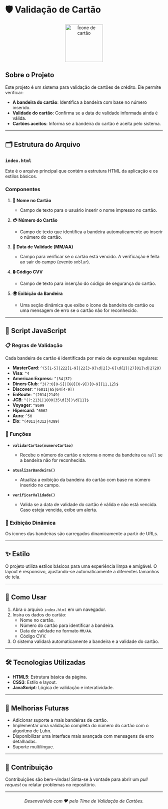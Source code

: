 # 🛡️ Validação de Cartão

<div style="text-align: center; margin-bottom: 20px;">
    <img src="https://upload.wikimedia.org/wikipedia/commons/6/65/Credit_or_Debit_Card_Flat_Icon_Vector.svg" alt="Ícone de cartão" width="120">
</div>

## Sobre o Projeto
Este projeto é um sistema para validação de cartões de crédito. Ele permite verificar:

- **A bandeira do cartão**: Identifica a bandeira com base no número inserido.
- **Validade do cartão**: Confirma se a data de validade informada ainda é válida.
- **Cartões aceitos**: Informa se a bandeira do cartão é aceita pelo sistema.

---

## 🗂️ Estrutura do Arquivo

### `index.html`
Este é o arquivo principal que contém a estrutura HTML da aplicação e os estilos básicos.

### Componentes

1. **📝 Nome no Cartão**
   - Campo de texto para o usuário inserir o nome impresso no cartão.

2. **💳 Número do Cartão**
   - Campo de texto que identifica a bandeira automaticamente ao inserir o número do cartão.

3. **📅 Data de Validade (MM/AA)**
   - Campo para verificar se o cartão está vencido. A verificação é feita ao sair do campo (evento `onblur`).

4. **🔒 Código CVV**
   - Campo de texto para inserção do código de segurança do cartão.

5. **🌍 Exibição da Bandeira**
   - Uma seção dinâmica que exibe o ícone da bandeira do cartão ou uma mensagem de erro se o cartão não for reconhecido.

---

## 🚀 Script JavaScript

### 📋 Regras de Validação
Cada bandeira de cartão é identificada por meio de expressões regulares:

- **MasterCard**: `^(5[1-5]|222[1-9]|22[3-9]\d|2[3-6]\d{2}|27[01]\d|2720)`
- **Visa**: `^4`
- **American Express**: `^(34|37)`
- **Diners Club**: `^3(?:0[0-5]|[68][0-9])[0-9]{11,12}$`
- **Discover**: `^(6011|65|64[4-9])`
- **EnRoute**: `^(2014|2149)`
- **JCB**: `^(?:2131|1800|35\d{3})\d{11}$`
- **Voyager**: `^8699`
- **Hipercard**: `^6062`
- **Aura**: `^50`
- **Elo**: `^(4011|4312|4389)`

### 🔧 Funções

- **`validarCartao(numeroCartao)`**
  - Recebe o número do cartão e retorna o nome da bandeira ou `null` se a bandeira não for reconhecida.

- **`atualizarBandeira()`**
  - Atualiza a exibição da bandeira do cartão com base no número inserido no campo.

- **`verificarValidade()`**
  - Valida se a data de validade do cartão é válida e não está vencida. Caso esteja vencida, exibe um alerta.

### 🎨 Exibição Dinâmica
Os ícones das bandeiras são carregados dinamicamente a partir de URLs.

---

## ✨ Estilo
O projeto utiliza estilos básicos para uma experiência limpa e amigável. O layout é responsivo, ajustando-se automaticamente a diferentes tamanhos de tela.

---

## 📖 Como Usar

1. Abra o arquivo `index.html` em um navegador.
2. Insira os dados do cartão:
   - Nome no cartão.
   - Número do cartão para identificar a bandeira.
   - Data de validade no formato `MM/AA`.
   - Código CVV.
3. O sistema validará automaticamente a bandeira e a validade do cartão.

---

## 🛠️ Tecnologias Utilizadas

- **HTML5**: Estrutura básica da página.
- **CSS3**: Estilo e layout.
- **JavaScript**: Lógica de validação e interatividade.

---

## 🔮 Melhorias Futuras

- Adicionar suporte a mais bandeiras de cartão.
- Implementar uma validação completa do número do cartão com o algoritmo de Luhn.
- Disponibilizar uma interface mais avançada com mensagens de erro detalhadas.
- Suporte multilíngue.

---

## 🤝 Contribuição
Contribuições são bem-vindas! Sinta-se à vontade para abrir um *pull request* ou relatar problemas no repositório.

---

<div style="text-align: center; margin-top: 20px;">
    <em>Desenvolvido com ❤ pelo Time de Validação de Cartões.</em>
</div>
